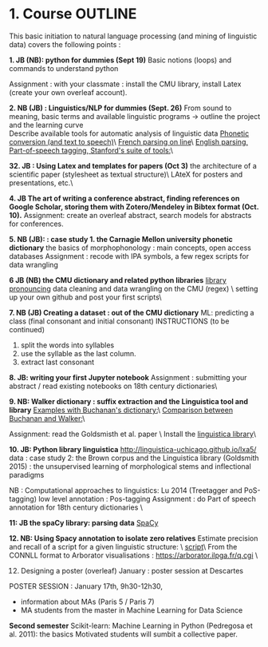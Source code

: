# 1. Course OUTLINE

This basic initiation to natural language processing (and mining of linguistic data) covers the following points :


**1. JB (NB):  python for dummies (Sept 19)** 
Basic notions (loops) and commands to understand python 

Assignment : with your classmate : install the CMU library, install Latex (create your own overleaf account). 

**2. NB (JB) : Linguistics/NLP for dummies (Sept. 26)** 
From sound to meaning, basic terms and available linguistic programs
-> outline the project and the learning curve  
 Describe available tools for automatic analysis of linguistic data
  [Phonetic conversion (and text to speech)](https://tophonetics.com/)\\
  [French parsing on line](http://5.135.166.30/send2UDPIPE.html)\\
  [English parsing, Part-of-speech tagging, Stanford's suite of tools:](http://corenlp.run/)\\

**32. JB : Using Latex and templates for papers (Oct 3)**
the architecture of a scientific paper (stylesheet as textual structure)\\
LAteX for posters and presentations, etc.\\

**4. JB  The art of writing a conference abstract, finding references on Google Scholar, storing them with Zotero/Mendeley in Bibtex format (Oct. 10).**
Assignment: create an overleaf abstract, search models for abstracts for conferences. 

**5. NB (JB): : case study 1.  the Carnagie Mellon university phonetic dictionary**
the basics of morphophonology : main concepts, open access databases
Assignment : recode with IPA symbols, a few regex scripts for data wrangling 

**6 JB (NB) the CMU dictionary and related python libraries**
[library pronouncing](https://pronouncing.readthedocs.io/en/latest/tutorial.html)
data cleaning  and data wrangling on the CMU (regex) \\
setting up your own github and post your first scripts\\


**7. NB (JB) Creating a dataset : out of the CMU dictionary** 
ML: predicting a class (final consonant and initial consonant)
INSTRUCTIONS (to be continued)
1. split the words into syllables
2. use the syllable as the last column.
3. extract last consonant

**8. JB:  writing your first Jupyter notebook**
Assignment : submitting your abstract / read existing notebooks on 18th century dictionaries\\


**9. NB: Walker dictionary : suffix extraction and the Linguistica tool and library**
[Examples with Buchanan's dictionary:](https://nbviewer.jupyter.org/urls/gitlab.huma-num.fr/mshs-poitiers/forellis/dicodiachro/raw/master/Buchanan_eng.ipynb?flush_cache=true)\\
[Comparison between Buchanan and Walker:](https://nbviewer.jupyter.org/urls/gitlab.huma-num.fr/mshs-poitiers/forellis/dicodiachro/raw/master/Buchanan-Walker_Exploration-Syneresis.ipynb?flush_cache=true)\\

Assignment: read the Goldsmisth et al. paper \\
Install the [linguistica library](https://pypi.org/project/linguistica/)\\

**10. JB:  Python library linguistica**
http://linguistica-uchicago.github.io/lxa5/
data : case study 2: the Brown corpus and the Linguistica library (Goldsmith 2015) : the unsupervised learning of morphological stems and inflectional paradigms

NB : Computational approaches to linguistics: Lu 2014  (Treetagger and PoS-tagging) low level annotation : Pos-tagging 
Assignment : do Part of speech annotation for 18th century dictionaries \\

**11:  JB the spaCy library: parsing data** 
[SpaCy](https://spacy.io/)

**12. NB: Using Spacy annotation to isolate zero relatives** 
Estimate precision and recall of a script for a given linguistic structure: \\
[script](https://github.com/kimgerdes/SUD/blob/master/tools/searchRelatives.py)\\
From the CONNLL format to Arborator visualisations : https://arborator.ilpga.fr/q.cgi \\


12. Designing a poster (overleaf)
January : poster session at Descartes

POSTER SESSION : January 17th, 9h30-12h30,
- information about MAs (Paris 5 / Paris 7)
- MA students from the master in Machine Learning for Data Science 




**Second semester** 
Scikit-learn: Machine Learning in Python (Pedregosa et al. 2011): the basics
Motivated students will sumbit a collective paper.
